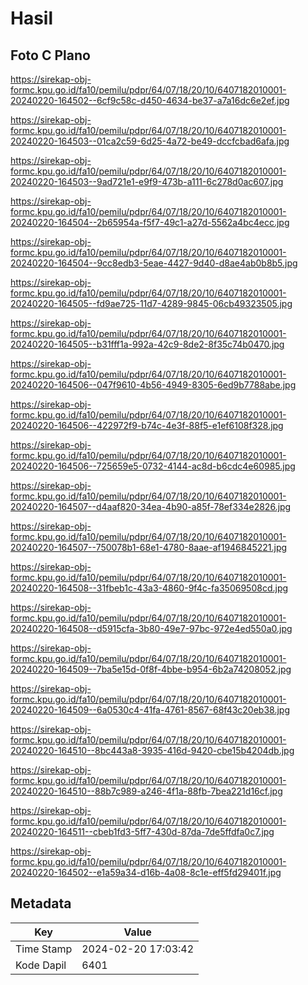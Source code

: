 # Hasil

## Foto C Plano

https://sirekap-obj-formc.kpu.go.id/fa10/pemilu/pdpr/64/07/18/20/10/6407182010001-20240220-164502--6cf9c58c-d450-4634-be37-a7a16dc6e2ef.jpg

https://sirekap-obj-formc.kpu.go.id/fa10/pemilu/pdpr/64/07/18/20/10/6407182010001-20240220-164503--01ca2c59-6d25-4a72-be49-dccfcbad6afa.jpg

https://sirekap-obj-formc.kpu.go.id/fa10/pemilu/pdpr/64/07/18/20/10/6407182010001-20240220-164503--9ad721e1-e9f9-473b-a111-6c278d0ac607.jpg

https://sirekap-obj-formc.kpu.go.id/fa10/pemilu/pdpr/64/07/18/20/10/6407182010001-20240220-164504--2b65954a-f5f7-49c1-a27d-5562a4bc4ecc.jpg

https://sirekap-obj-formc.kpu.go.id/fa10/pemilu/pdpr/64/07/18/20/10/6407182010001-20240220-164504--9cc8edb3-5eae-4427-9d40-d8ae4ab0b8b5.jpg

https://sirekap-obj-formc.kpu.go.id/fa10/pemilu/pdpr/64/07/18/20/10/6407182010001-20240220-164505--fd9ae725-11d7-4289-9845-06cb49323505.jpg

https://sirekap-obj-formc.kpu.go.id/fa10/pemilu/pdpr/64/07/18/20/10/6407182010001-20240220-164505--b31fff1a-992a-42c9-8de2-8f35c74b0470.jpg

https://sirekap-obj-formc.kpu.go.id/fa10/pemilu/pdpr/64/07/18/20/10/6407182010001-20240220-164506--047f9610-4b56-4949-8305-6ed9b7788abe.jpg

https://sirekap-obj-formc.kpu.go.id/fa10/pemilu/pdpr/64/07/18/20/10/6407182010001-20240220-164506--422972f9-b74c-4e3f-88f5-e1ef6108f328.jpg

https://sirekap-obj-formc.kpu.go.id/fa10/pemilu/pdpr/64/07/18/20/10/6407182010001-20240220-164506--725659e5-0732-4144-ac8d-b6cdc4e60985.jpg

https://sirekap-obj-formc.kpu.go.id/fa10/pemilu/pdpr/64/07/18/20/10/6407182010001-20240220-164507--d4aaf820-34ea-4b90-a85f-78ef334e2826.jpg

https://sirekap-obj-formc.kpu.go.id/fa10/pemilu/pdpr/64/07/18/20/10/6407182010001-20240220-164507--750078b1-68e1-4780-8aae-af1946845221.jpg

https://sirekap-obj-formc.kpu.go.id/fa10/pemilu/pdpr/64/07/18/20/10/6407182010001-20240220-164508--31fbeb1c-43a3-4860-9f4c-fa35069508cd.jpg

https://sirekap-obj-formc.kpu.go.id/fa10/pemilu/pdpr/64/07/18/20/10/6407182010001-20240220-164508--d5915cfa-3b80-49e7-97bc-972e4ed550a0.jpg

https://sirekap-obj-formc.kpu.go.id/fa10/pemilu/pdpr/64/07/18/20/10/6407182010001-20240220-164509--7ba5e15d-0f8f-4bbe-b954-6b2a74208052.jpg

https://sirekap-obj-formc.kpu.go.id/fa10/pemilu/pdpr/64/07/18/20/10/6407182010001-20240220-164509--6a0530c4-41fa-4761-8567-68f43c20eb38.jpg

https://sirekap-obj-formc.kpu.go.id/fa10/pemilu/pdpr/64/07/18/20/10/6407182010001-20240220-164510--8bc443a8-3935-416d-9420-cbe15b4204db.jpg

https://sirekap-obj-formc.kpu.go.id/fa10/pemilu/pdpr/64/07/18/20/10/6407182010001-20240220-164510--88b7c989-a246-4f1a-88fb-7bea221d16cf.jpg

https://sirekap-obj-formc.kpu.go.id/fa10/pemilu/pdpr/64/07/18/20/10/6407182010001-20240220-164511--cbeb1fd3-5ff7-430d-87da-7de5ffdfa0c7.jpg

https://sirekap-obj-formc.kpu.go.id/fa10/pemilu/pdpr/64/07/18/20/10/6407182010001-20240220-164502--e1a59a34-d16b-4a08-8c1e-eff5fd29401f.jpg


## Metadata

| Key        | Value               |
| ---------- | ------------------- |
| Time Stamp | 2024-02-20 17:03:42 |
| Kode Dapil | 6401                |



